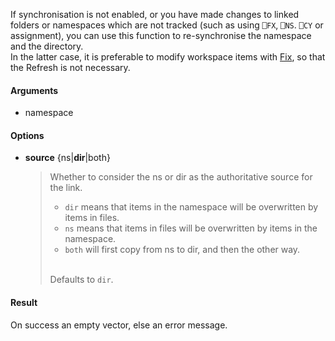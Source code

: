 If synchronisation is not enabled, or you have made changes to
linked folders or namespaces which are not tracked (such as
using `⎕FX`, `⎕NS`. `⎕CY` or assignment), you can use this function to re-synchronise the namespace and the directory.\
In the latter case, it is preferable to modify workspace items with [Fix](Link.Fix.md), so that the Refresh is not necessary.

#### Arguments

- namespace

#### Options

- **source**	{ns|**dir**|both}  
  > Whether to consider the ns or dir as the authoritative source for the link.
  > - `dir` means that items in the namespace will be overwritten by items in files.
  > - `ns` means that items in files will be overwritten by items in the namespace.
  > - `both` will first copy from ns to dir, and then the other way.
  >
  > \
  > Defaults to `dir`.

#### Result

On success an empty vector, else an error message.
